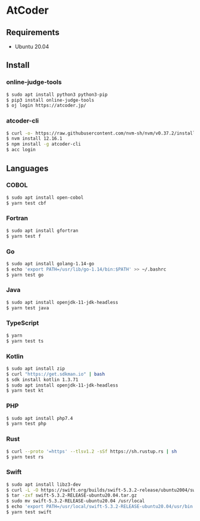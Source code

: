 # AtCoder

## Requirements

- Ubuntu 20.04

## Install

### online-judge-tools

```sh
$ sudo apt install python3 python3-pip
$ pip3 install online-judge-tools
$ oj login https://atcoder.jp/
```

### atcoder-cli

```sh
$ curl -o- https://raw.githubusercontent.com/nvm-sh/nvm/v0.37.2/install.sh | bash
$ nvm install 12.16.1
$ npm install -g atcoder-cli
$ acc login
```

## Languages

### COBOL

```sh
$ sudo apt install open-cobol
$ yarn test cbf
```

### Fortran

```sh
$ sudo apt install gfortran
$ yarn test f
```

### Go

```sh
$ sudo apt install golang-1.14-go
$ echo 'export PATH=/usr/lib/go-1.14/bin:$PATH' >> ~/.bashrc
$ yarn test go
```

### Java

```sh
$ sudo apt install openjdk-11-jdk-headless
$ yarn test java
```

### TypeScript

```sh
$ yarn
$ yarn test ts
```

### Kotlin

```sh
$ sudo apt install zip
$ curl "https://get.sdkman.io" | bash
$ sdk install kotlin 1.3.71
$ sudo apt install openjdk-11-jdk-headless
$ yarn test kt
```

### PHP

```sh
$ sudo apt install php7.4
$ yarn test php
```

### Rust

```sh
$ curl --proto '=https' --tlsv1.2 -sSf https://sh.rustup.rs | sh
$ yarn test rs
```

### Swift

```sh
$ sudo apt install libz3-dev
$ curl -L -O https://swift.org/builds/swift-5.3.2-release/ubuntu2004/swift-5.3.2-RELEASE/swift-5.3.2-RELEASE-ubuntu20.04.tar.gz
$ tar -zxf swift-5.3.2-RELEASE-ubuntu20.04.tar.gz
$ sudo mv swift-5.3.2-RELEASE-ubuntu20.04 /usr/local
$ echo 'export PATH=/usr/local/swift-5.3.2-RELEASE-ubuntu20.04/usr/bin:$PATH' >> ~/.bashrc
$ yarn test swift
```
